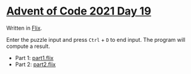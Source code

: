 # [Advent of Code 2021 Day 19](https://adventofcode.com/2021/day/19)

Written in [Flix](https://en.wikipedia.org/wiki/Flix_(programming_language)).

Enter the puzzle input and press `Ctrl` + `D` to end input. The program will compute a result.

  * Part 1: [part1.flix](part1.flix)
  * Part 2: [part2.flix](part2.flix)
